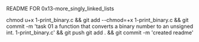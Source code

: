 README FOR 0x13-more_singly_linked_lists

chmod u+x 1-print_binary.c && git add --chmod=+x 1-print_binary.c && git commit -m 'task 01 a function that converts a binary number to an unsigned int. 1-print_binary.c' && git push
git add . && git commit -m 'created readme'